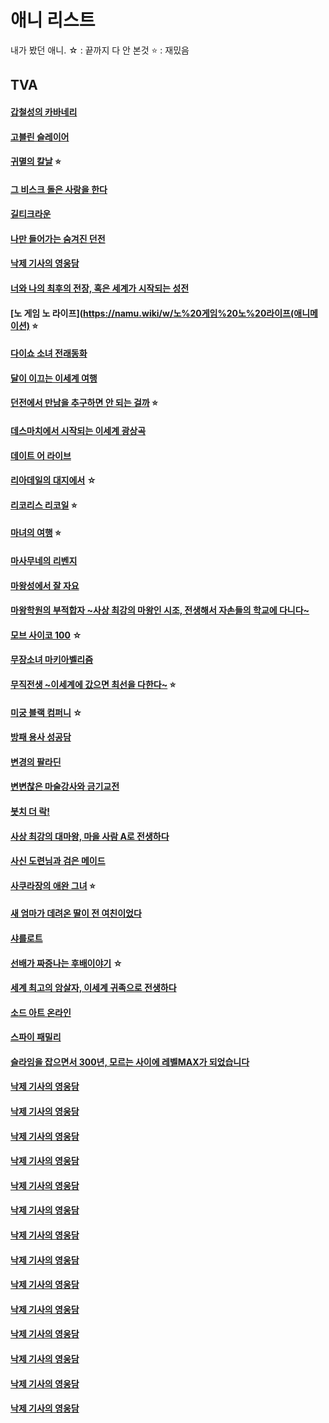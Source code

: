 # 애니 리스트

내가 봤던 애니.
☆ : 끝까지 다 안 본것
⭐ : 재밌음

## TVA
#### [갑철성의 카바네리](https://namu.wiki/w/갑철성의%20카바네리)
#### [고블린 슬레이어](https://namu.wiki/w/고블린%20슬레이어/애니메이션)
#### [귀멸의 칼날](https://namu.wiki/w/귀멸의%20칼날/애니메이션) ⭐
#### [그 비스크 돌은 사랑을 한다](https://namu.wiki/w/그%20비스크%20돌은%20사랑을%20한다/애니메이션)
#### [길티크라운](https://namu.wiki/w/길티%20크라운?from=길티크라운)
#### [나만 들어가는 숨겨진 던전](https://namu.wiki/w/나만%20들어가는%20숨겨진%20던전/애니메이션)
#### [낙제 기사의 영웅담](https://namu.wiki/w/낙제%20기사의%20영웅담/애니메이션)
#### [너와 나의 최후의 전장, 혹은 세계가 시작되는 성전](https://namu.wiki/w/너와%20나의%20최후의%20전장%2C%20혹은%20세계가%20시작되는%20성전/애니메이션)
#### [노 게임 노 라이프](https://namu.wiki/w/노%20게임%20노%20라이프(애니메이션) ⭐
#### [다이쇼 소녀 전래동화](https://namu.wiki/w/다이쇼%20소녀%20전래동화/애니메이션)
#### [달이 이끄는 이세계 여행](https://namu.wiki/w/달이%20이끄는%20이세계%20여행/애니메이션)
#### [던전에서 만남을 추구하면 안 되는 걸까](https://namu.wiki/w/던전에서%20만남을%20추구하면%20안%20되는%20걸까/애니메이션) ⭐
#### [데스마치에서 시작되는 이세계 광상곡](https://namu.wiki/w/데스마치에서%20시작되는%20이세계%20광상곡/애니메이션)
#### [데이트 어 라이브](https://namu.wiki/w/데이트%20어%20라이브/애니메이션)
#### [리아데일의 대지에서](https://namu.wiki/w/리아데일의%20대지에서/애니메이션) ☆
#### [리코리스 리코일](https://namu.wiki/w/리코리스%20리코일) ⭐
#### [마녀의 여행](https://namu.wiki/w/마녀의%20여행/애니메이션) ⭐
#### [마사무네의 리벤지](https://namu.wiki/w/마사무네의%20리벤지/애니메이션)
#### [마왕성에서 잘 자요](https://namu.wiki/w/마왕성에서%20잘%20자요/애니메이션)
#### [마왕학원의 부적합자 ~사상 최강의 마왕인 시조, 전생해서 자손들의 학교에 다니다~](https://namu.wiki/w/마왕학원의%20부적합자%20~사상%20최강의%20마왕인%20시조%2C%20전생해서%20자손들의%20학교에%20다니다~/애니메이션)
#### [모브 사이코 100](https://namu.wiki/w/모브사이코%20100/애니메이션) ☆
#### [무장소녀 마키아벨리즘](https://namu.wiki/w/무장소녀%20마키아벨리즘/애니메이션)
#### [무직전생 ~이세계에 갔으면 최선을 다한다~](https://namu.wiki/w/무직전생%20~이세계에%20갔으면%20최선을%20다한다~/애니메이션) ⭐
#### [미궁 블랙 컴퍼니](https://namu.wiki/w/미궁%20블랙%20컴퍼니/애니메이션) ☆
#### [방패 용사 성공담](https://namu.wiki/w/방패%20용사%20성공담/애니메이션)
#### [변경의 팔라딘](https://namu.wiki/w/변경의%20팔라딘/애니메이션)
#### [변변찮은 마술강사와 금기교전](https://namu.wiki/w/변변찮은%20마술강사와%20금기교전/애니메이션)
#### [봇치 더 락!](https://namu.wiki/w/외톨이%20THE%20ROCK!)
#### [사상 최강의 대마왕, 마을 사람 A로 전생하다](https://namu.wiki/w/사상%20최강의%20대마왕%2C%20마을%20사람%20A로%20전생하다/애니메이션)
#### [사신 도련님과 검은 메이드](https://namu.wiki/w/사신%20도련님과%20검은%20메이드/애니메이션)
#### [사쿠라장의 애완 그녀](https://namu.wiki/w/사쿠라장의%20애완%20그녀/애니메이션) ⭐
#### [새 엄마가 데려온 딸이 전 여친이었다](https://namu.wiki/w/새%20엄마가%20데려온%20딸이%20전%20여친이었다/애니메이션)
#### [샤를로트](https://namu.wiki/w/Charlotte)
#### [선배가 짜증나는 후배이야기](https://namu.wiki/w/선배가%20짜증나는%20후배이야기/애니메이션) ☆
#### [세계 최고의 암살자, 이세계 귀족으로 전생하다](https://namu.wiki/w/세계%20최고의%20암살자%2C%20이세계%20귀족으로%20전생하다/애니메이션)
#### [소드 아트 온라인](https://namu.wiki/w/소드%20아트%20온라인/애니메이션)
#### [스파이 패밀리](https://namu.wiki/w/스파이%20패밀리/애니메이션)
#### [슬라임을 잡으면서 300년, 모르는 사이에 레벨MAX가 되었습니다](https://namu.wiki/w/낙제%20기사의%20영웅담/애니메이션)
#### [낙제 기사의 영웅담](https://namu.wiki/w/낙제%20기사의%20영웅담/애니메이션)
#### [낙제 기사의 영웅담](https://namu.wiki/w/낙제%20기사의%20영웅담/애니메이션)
#### [낙제 기사의 영웅담](https://namu.wiki/w/낙제%20기사의%20영웅담/애니메이션)
#### [낙제 기사의 영웅담](https://namu.wiki/w/낙제%20기사의%20영웅담/애니메이션)
#### [낙제 기사의 영웅담](https://namu.wiki/w/낙제%20기사의%20영웅담/애니메이션)
#### [낙제 기사의 영웅담](https://namu.wiki/w/낙제%20기사의%20영웅담/애니메이션)
#### [낙제 기사의 영웅담](https://namu.wiki/w/낙제%20기사의%20영웅담/애니메이션)
#### [낙제 기사의 영웅담](https://namu.wiki/w/낙제%20기사의%20영웅담/애니메이션)
#### [낙제 기사의 영웅담](https://namu.wiki/w/낙제%20기사의%20영웅담/애니메이션)
#### [낙제 기사의 영웅담](https://namu.wiki/w/낙제%20기사의%20영웅담/애니메이션)
#### [낙제 기사의 영웅담](https://namu.wiki/w/낙제%20기사의%20영웅담/애니메이션)
#### [낙제 기사의 영웅담](https://namu.wiki/w/낙제%20기사의%20영웅담/애니메이션)
#### [낙제 기사의 영웅담](https://namu.wiki/w/낙제%20기사의%20영웅담/애니메이션)
#### [낙제 기사의 영웅담](https://namu.wiki/w/낙제%20기사의%20영웅담/애니메이션)
